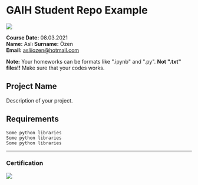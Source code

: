 # GAIH Student Repo Example
![](img/newlogo.png)

**Course Date:** 08.03.2021  
**Name:** Aslı 
**Surname:** Özen  
**Email:** asliiozen@hotmail.com  

**Note:** Your homeworks can be formats like ".ipynb" and ".py". **Not ".txt" files!!** Make sure that your codes works.  

## Project Name
Description of your project.

## Requirements
```
Some python libraries
Some python libraries
Some python libraries
```
---

### Certification
![](img/TopLearnerCertificate.png)


